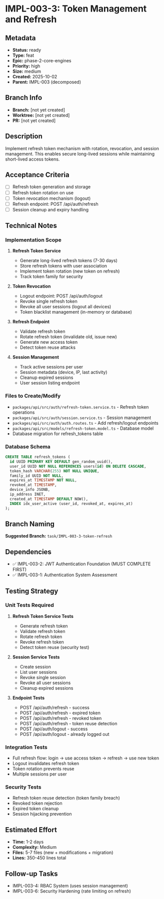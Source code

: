 # IMPL-003-3: Token Management and Refresh

## Metadata
- **Status:** ready
- **Type:** feat
- **Epic:** phase-2-core-engines
- **Priority:** high
- **Size:** medium
- **Created:** 2025-10-02
- **Parent:** IMPL-003 (decomposed)

## Branch Info
- **Branch:** [not yet created]
- **Worktree:** [not yet created]
- **PR:** [not yet created]

## Description
Implement refresh token mechanism with rotation, revocation, and session management. This enables secure long-lived sessions while maintaining short-lived access tokens.

## Acceptance Criteria
- [ ] Refresh token generation and storage
- [ ] Refresh token rotation on use
- [ ] Token revocation mechanism (logout)
- [ ] Refresh endpoint: POST /api/auth/refresh
- [ ] Session cleanup and expiry handling

## Technical Notes

### Implementation Scope
1. **Refresh Token Service**
   - Generate long-lived refresh tokens (7-30 days)
   - Store refresh tokens with user association
   - Implement token rotation (new token on refresh)
   - Track token family for security

2. **Token Revocation**
   - Logout endpoint: POST /api/auth/logout
   - Revoke single refresh token
   - Revoke all user sessions (logout all devices)
   - Token blacklist management (in-memory or database)

3. **Refresh Endpoint**
   - Validate refresh token
   - Rotate refresh token (invalidate old, issue new)
   - Generate new access token
   - Detect token reuse attacks

4. **Session Management**
   - Track active sessions per user
   - Session metadata (device, IP, last activity)
   - Cleanup expired sessions
   - User session listing endpoint

### Files to Create/Modify
- `packages/api/src/auth/refresh-token.service.ts` - Refresh token operations
- `packages/api/src/auth/session.service.ts` - Session management
- `packages/api/src/auth/auth.routes.ts` - Add refresh/logout endpoints
- `packages/api/src/models/refresh-token.model.ts` - Database model
- Database migration for refresh_tokens table

### Database Schema
```sql
CREATE TABLE refresh_tokens (
  id UUID PRIMARY KEY DEFAULT gen_random_uuid(),
  user_id UUID NOT NULL REFERENCES users(id) ON DELETE CASCADE,
  token_hash VARCHAR(255) NOT NULL UNIQUE,
  family_id UUID NOT NULL,
  expires_at TIMESTAMP NOT NULL,
  revoked_at TIMESTAMP,
  device_info JSONB,
  ip_address INET,
  created_at TIMESTAMP DEFAULT NOW(),
  INDEX idx_user_active (user_id, revoked_at, expires_at)
);
```

## Branch Naming
**Suggested Branch:** `task/IMPL-003-3-token-refresh`

## Dependencies
- ✅ IMPL-003-2: JWT Authentication Foundation (MUST COMPLETE FIRST)
- ✅ IMPL-003-1: Authentication System Assessment

## Testing Strategy

### Unit Tests Required
1. **Refresh Token Service Tests**
   - Generate refresh token
   - Validate refresh token
   - Rotate refresh token
   - Revoke refresh token
   - Detect token reuse (security test)

2. **Session Service Tests**
   - Create session
   - List user sessions
   - Revoke single session
   - Revoke all user sessions
   - Cleanup expired sessions

3. **Endpoint Tests**
   - POST /api/auth/refresh - success
   - POST /api/auth/refresh - expired token
   - POST /api/auth/refresh - revoked token
   - POST /api/auth/refresh - token reuse detection
   - POST /api/auth/logout - success
   - POST /api/auth/logout - already logged out

### Integration Tests
- Full refresh flow: login → use access token → refresh → use new token
- Logout invalidates refresh token
- Token rotation prevents reuse
- Multiple sessions per user

### Security Tests
- Refresh token reuse detection (token family breach)
- Revoked token rejection
- Expired token cleanup
- Session hijacking prevention

## Estimated Effort
- **Time:** 1-2 days
- **Complexity:** Medium
- **Files:** 5-7 files (new + modifications + migration)
- **Lines:** 350-450 lines total

## Follow-up Tasks
- IMPL-003-4: RBAC System (uses session management)
- IMPL-003-6: Security Hardening (rate limiting on refresh)

